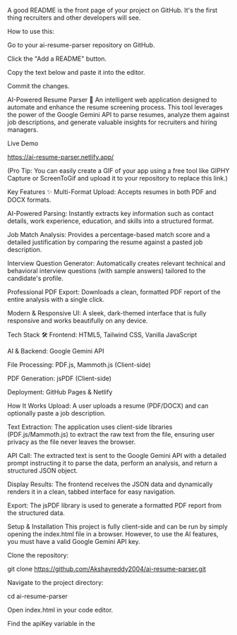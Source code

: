 A good README is the front page of your project on GitHub. It's the first thing recruiters and other developers will see.

How to use this:

Go to your ai-resume-parser repository on GitHub.

Click the "Add a README" button.

Copy the text below and paste it into the editor.

Commit the changes.

AI-Powered Resume Parser 🚀
An intelligent web application designed to automate and enhance the resume screening process. This tool leverages the power of the Google Gemini API to parse resumes, analyze them against job descriptions, and generate valuable insights for recruiters and hiring managers.

Live Demo

https://ai-resume-parser.netlify.app/

(Pro Tip: You can easily create a GIF of your app using a free tool like GIPHY Capture or ScreenToGif and upload it to your repository to replace this link.)

Key Features ✨
Multi-Format Upload: Accepts resumes in both PDF and DOCX formats.

AI-Powered Parsing: Instantly extracts key information such as contact details, work experience, education, and skills into a structured format.

Job Match Analysis: Provides a percentage-based match score and a detailed justification by comparing the resume against a pasted job description.

Interview Question Generator: Automatically creates relevant technical and behavioral interview questions (with sample answers) tailored to the candidate's profile.

Professional PDF Export: Downloads a clean, formatted PDF report of the entire analysis with a single click.

Modern & Responsive UI: A sleek, dark-themed interface that is fully responsive and works beautifully on any device.

Tech Stack 🛠️
Frontend: HTML5, Tailwind CSS, Vanilla JavaScript

AI & Backend: Google Gemini API

File Processing: PDF.js, Mammoth.js (Client-side)

PDF Generation: jsPDF (Client-side)

Deployment: GitHub Pages & Netlify

How It Works
Upload: A user uploads a resume (PDF/DOCX) and can optionally paste a job description.

Text Extraction: The application uses client-side libraries (PDF.js/Mammoth.js) to extract the raw text from the file, ensuring user privacy as the file never leaves the browser.

API Call: The extracted text is sent to the Google Gemini API with a detailed prompt instructing it to parse the data, perform an analysis, and return a structured JSON object.

Display Results: The frontend receives the JSON data and dynamically renders it in a clean, tabbed interface for easy navigation.

Export: The jsPDF library is used to generate a formatted PDF report from the structured data.

Setup & Installation
This project is fully client-side and can be run by simply opening the index.html file in a browser. However, to use the AI features, you must have a valid Google Gemini API key.

Clone the repository:

git clone https://github.com/Akshayreddy2004/ai-resume-parser.git

Navigate to the project directory:

cd ai-resume-parser

Open index.html in your code editor.

Find the apiKey variable in the <script> section and paste in your own Google Gemini API key.

Open the index.html file in your browser (preferably using a live server extension).
